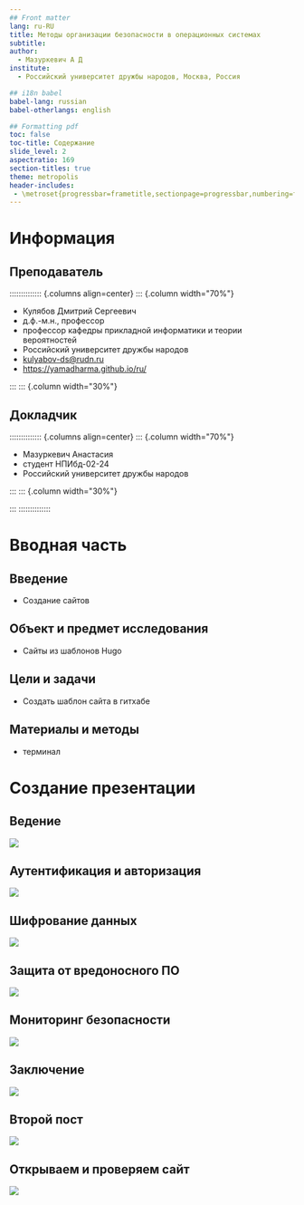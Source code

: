 ```yaml
---
## Front matter
lang: ru-RU
title: Методы организации безопасности в операционных системах
subtitle: 
author:
  - Мазуркевич А Д
institute:
  - Российский университет дружбы народов, Москва, Россия

## i18n babel
babel-lang: russian
babel-otherlangs: english

## Formatting pdf
toc: false
toc-title: Содержание
slide_level: 2
aspectratio: 169
section-titles: true
theme: metropolis
header-includes:
 - \metroset{progressbar=frametitle,sectionpage=progressbar,numbering=fraction}
---
```


# Информация

## Преподаватель

:::::::::::::: {.columns align=center}
::: {.column width="70%"}

  * Кулябов Дмитрий Сергеевич
  * д.ф.-м.н., профессор
  * профессор кафедры прикладной информатики и теории вероятностей
  * Российский университет дружбы народов
  * [kulyabov-ds@rudn.ru](mailto:kulyabov-ds@rudn.ru)
  * <https://yamadharma.github.io/ru/>

:::
::: {.column width="30%"}

## Докладчик

:::::::::::::: {.columns align=center}
::: {.column width="70%"}

  * Мазуркевич Анастасия
  * студент НПИбд-02-24
  * Российский университет дружбы народов

:::
::: {.column width="30%"}


:::
::::::::::::::

# Вводная часть

## Введение

- Создание сайтов

## Объект и предмет исследования

- Сайты из шаблонов Hugo

## Цели и задачи

- Создать шаблон сайта в гитхабе

## Материалы и методы

- терминал

# Создание презентации

## Ведение

![](./image/1.png)

## Аутентификация и авторизация

![](./image/2.png)

## Шифрование данных

![](./image/3.png)

## Защита от вредоносного ПО

![](./image/4.png)

## Мониторинг безопасности

![](./image/5.png)

## Заключение

![](./image/6.png)

## Второй пост

![](./image/7.png)

## Открываем и проверяем сайт

![](./image/8.png)
